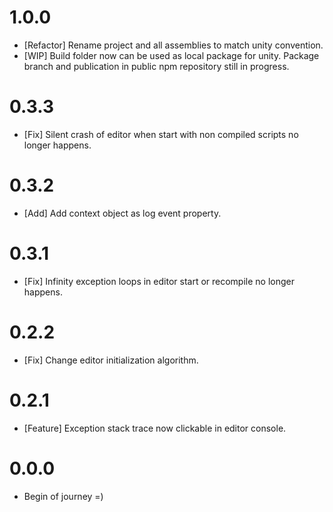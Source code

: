 # 1.0.0

* [Refactor] Rename project and all assemblies to match unity convention.
* [WIP] Build folder now can be used as local package for unity. Package branch and publication in public npm repository still in progress.

# 0.3.3

* [Fix] Silent crash of editor when start with non compiled scripts no longer happens.

# 0.3.2

* [Add] Add context object as log event property.

# 0.3.1

* [Fix] Infinity exception loops in editor start or recompile no longer happens.

# 0.2.2

* [Fix] Change editor initialization algorithm.

# 0.2.1

* [Feature] Exception stack trace now clickable in editor console.

# 0.0.0

* Begin of journey =)